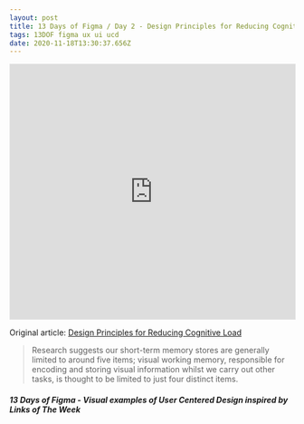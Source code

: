```yaml
---
layout: post
title: 13 Days of Figma / Day 2 - Design Principles for Reducing Cognitive Load
tags: 13DOF figma ux ui ucd
date: 2020-11-18T13:30:37.656Z
---
```

<iframe style="border: 1px solid rgba(0, 0, 0, 0.1);" width="100%" height="450" src="https://www.figma.com/embed?embed_host=share&url=https%3A%2F%2Fwww.figma.com%2Fproto%2FR14HV8U3hUOHJ9hDr1OwmU%2F13-Days-of-Figma-Day-2%3Fnode-id%3D1%253A148%26viewport%3D-130%252C-510%252C1%26scaling%3Dmin-zoom" allowfullscreen></iframe>

Original article: <a href="https://jonyablonski.com/articles/2015/design-principles-for-reducing-cognitive-load/" title="Design Principles for Reducing Cognitive Load" alt="Design Principles for Reducing Cognitive Load" target="_blank">Design Principles for Reducing Cognitive Load</a>

> Research suggests our short-term memory stores are generally limited to around five items; visual working memory, responsible for encoding and storing visual information whilst we carry out other tasks, is thought to be limited to just four distinct items.

##### 13 Days of Figma - Visual examples of User Centered Design inspired by Links of The Week
